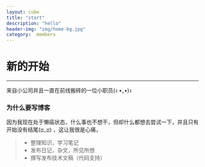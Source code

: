 ```yaml
---
layout: cube
title: "start"
description: "hello"
header-img: "img/home-bg.jpg"
category:  members
---
```




# 新的开始

------

来自小公司并且一直在前线搬砖的一位小职员(ง •_•)ง

### 为什么要写博客
因为我现在处于懒癌状态，什么事也不想干，但却什么都想去尝试一下，并且只有开始没有结尾(ಥ_ಥ) ，这让我很是心痛，



> * 整理知识，学习笔记
> * 发布日记，杂文，所见所想
> * 撰写发布技术文稿（代码支持）
